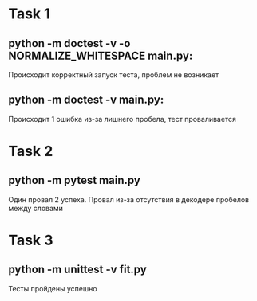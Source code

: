 # Task 1
## python -m doctest -v -o NORMALIZE_WHITESPACE main.py:
Происходит корректный запуск теста, проблем не возникает
## python -m doctest -v main.py:
Происходит 1 ошибка из-за лишнего пробела, тест проваливается
# Task 2
## python -m pytest main.py
Один провал 2 успеха. Провал из-за отсутствия в декодере пробелов между словами
# Task 3
## python -m unittest -v fit.py
Тесты пройдены успешно
